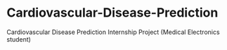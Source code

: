 # Cardiovascular-Disease-Prediction
Cardiovascular Disease Prediction Internship Project (Medical Electronics student) 
